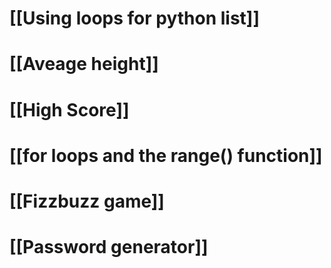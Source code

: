 # [[Using loops for python list]]
# [[Aveage  height]]
# [[High Score]]
# [[for loops and the range() function]]
# [[Fizzbuzz game]]
# [[Password generator]]
